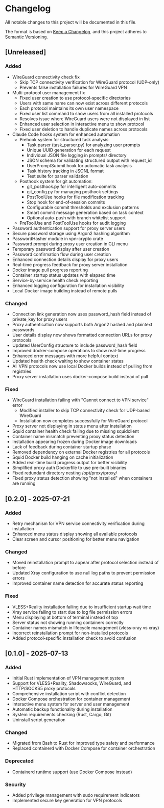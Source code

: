 # Changelog

All notable changes to this project will be documented in this file.

The format is based on [Keep a Changelog](https://keepachangelog.com/en/1.0.0/),
and this project adheres to [Semantic Versioning](https://semver.org/spec/v2.0.0.html).

## [Unreleased]

### Added
- WireGuard connectivity check fix
  - Skip TCP connectivity verification for WireGuard protocol (UDP-only)
  - Prevents false installation failures for WireGuard VPN
- Multi-protocol user management fix
  - Fixed user creation to use protocol-specific directories
  - Users with same name can now exist across different protocols
  - Each protocol maintains its own user namespace
  - Fixed user list command to show users from all installed protocols
  - Resolves issue where WireGuard users were not displayed in list
  - Enhanced user selection in interactive menu to show protocol
  - Fixed user deletion to handle duplicate names across protocols
- Claude Code hooks system for enhanced automation
  - Prehook system for structured task analysis:
    - Task parser (task_parser.py) for analyzing user prompts
    - Unique UUID generation for each request
    - Individual JSON file logging in prompts/ directory
    - JSON schema for validating structured output with request_id
    - UserPromptSubmit hook for automatic task analysis
    - Task history tracking in JSONL format
    - Test suite for parser validation
  - Posthook system for git automation:
    - git_posthook.py for intelligent auto-commits
    - git_config.py for managing posthook settings
    - PostToolUse hooks for file modification tracking
    - Stop hook for end-of-session commits
    - Configurable commit thresholds and exclusion patterns
    - Smart commit message generation based on task context
    - Optional auto-push with branch whitelist support
  - PreToolUse and PostToolUse hooks for audit logging
- Password authentication support for proxy server users
- Secure password storage using Argon2 hashing algorithm
- PasswordHasher module in vpn-crypto crate
- Password prompt during proxy user creation in CLI menu
- Temporary password display after user creation
- Password confirmation flow during user creation
- Enhanced connection details display for proxy users
- Real-time progress feedback for proxy server installation
- Docker image pull progress reporting
- Container startup status updates with elapsed time
- Service-by-service health check reporting
- Enhanced logging configuration for installation visibility
- Local Docker image building instead of remote pulls

### Changed
- Connection link generation now uses password_hash field instead of private_key for proxy users
- Proxy authentication now supports both Argon2 hashed and plaintext passwords
- User details display now shows formatted connection URLs for proxy protocols
- Updated UserConfig structure to include password_hash field
- Improved docker-compose operations to show real-time progress
- Enhanced error messages with more helpful context
- Updated health check waiting to show container states
- All VPN protocols now use local Docker builds instead of pulling from registries
- Proxy server installation uses docker-compose build instead of pull

### Fixed
- WireGuard installation failing with "Cannot connect to VPN service" error
  - Modified installer to skip TCP connectivity check for UDP-based WireGuard
  - Installation now completes successfully for WireGuard protocol
- Proxy server not displaying in status menu after installation
- Squid container health check failing due to missing squidclient
- Container name mismatch preventing proxy status detection
- Installation appearing frozen during Docker image downloads
- Lack of feedback during container startup phase
- Removed dependency on external Docker registries for all protocols
- Squid Docker build hanging on cache initialization
- Added real-time build progress output for better visibility
- Simplified proxy auth Dockerfile to use pre-built binaries
- Fixed redundant directory nesting /opt/proxy/proxy/
- Fixed proxy status detection showing "not installed" when containers are running

## [0.2.0] - 2025-07-21

### Added
- Retry mechanism for VPN service connectivity verification during installation
- Enhanced menu status display showing all available protocols
- Clear screen and cursor positioning for better menu navigation

### Changed
- Moved reinstallation prompt to appear after protocol selection instead of before
- Updated Xray configuration to use null log paths to prevent permission errors
- Improved container name detection for accurate status reporting

### Fixed
- VLESS+Reality installation failing due to insufficient startup wait time
- Xray service failing to start due to log file permission errors
- Menu displaying at bottom of terminal instead of top
- Server status not showing running containers correctly
- Container names mismatch in lifecycle management (vless-xray vs xray)
- Incorrect reinstallation prompt for non-installed protocols
- Added protocol-specific installation check to avoid confusion

## [0.1.0] - 2025-07-13

### Added
- Initial Rust implementation of VPN management system
- Support for VLESS+Reality, Shadowsocks, WireGuard, and HTTP/SOCKS5 proxy protocols
- Comprehensive installation script with conflict detection
- Docker Compose orchestration for container management
- Interactive menu system for server and user management
- Automatic backup functionality during installation
- System requirements checking (Rust, Cargo, Git)
- Uninstall script generation

### Changed
- Migrated from Bash to Rust for improved type safety and performance
- Replaced containerd with Docker Compose for container orchestration

### Deprecated
- Containerd runtime support (use Docker Compose instead)

### Security
- Added privilege management with sudo requirement indicators
- Implemented secure key generation for VPN protocols